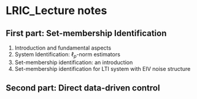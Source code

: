 # LRIC_Lecture notes

## First part: Set-membership Identification
1. Introduction and fundamental aspects
2. System Identification: $\ell_p$-norm estimators
3. Set-membership identification: an introduction
4. Set-membership identification for LTI system with EIV noise structure
## Second part: Direct data-driven control 